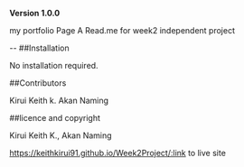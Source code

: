**Version 1.0.0**

my portfolio Page
A Read.me for week2 independent project 

--
 ##Installation

 No installation required.

 ##Contributors

Kirui Keith k. Akan Naming


##licence and copyright

Kirui  Keith K., Akan Naming 

https://keithkirui91.github.io/Week2Project/:link to live site
